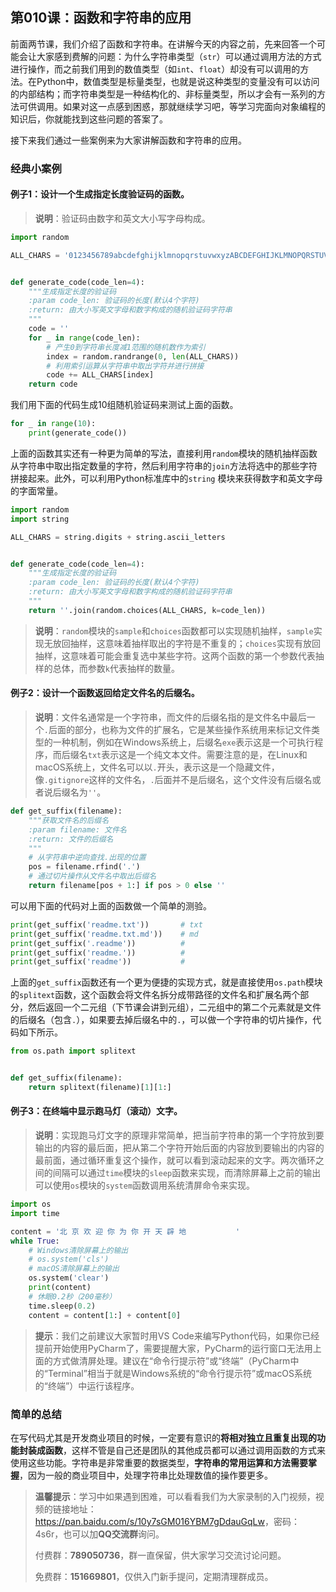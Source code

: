 ## 第010课：函数和字符串的应用

前面两节课，我们介绍了函数和字符串。在讲解今天的内容之前，先来回答一个可能会让大家感到费解的问题：为什么字符串类型（`str`）可以通过调用方法的方式进行操作，而之前我们用到的数值类型（如`int`、`float`）却没有可以调用的方法。在Python中，数值类型是标量类型，也就是说这种类型的变量没有可以访问的内部结构；而字符串类型是一种结构化的、非标量类型，所以才会有一系列的方法可供调用。如果对这一点感到困惑，那就继续学习吧，等学习完面向对象编程的知识后，你就能找到这些问题的答案了。

接下来我们通过一些案例来为大家讲解函数和字符串的应用。

### 经典小案例

#### 例子1：设计一个生成指定长度验证码的函数。

> **说明**：验证码由数字和英文大小写字母构成。

```Python
import random

ALL_CHARS = '0123456789abcdefghijklmnopqrstuvwxyzABCDEFGHIJKLMNOPQRSTUVWXYZ'


def generate_code(code_len=4):
    """生成指定长度的验证码
    :param code_len: 验证码的长度(默认4个字符)
    :return: 由大小写英文字母和数字构成的随机验证码字符串
    """
    code = ''
    for _ in range(code_len):
        # 产生0到字符串长度减1范围的随机数作为索引
        index = random.randrange(0, len(ALL_CHARS))
        # 利用索引运算从字符串中取出字符并进行拼接
        code += ALL_CHARS[index]
    return code
```

我们用下面的代码生成10组随机验证码来测试上面的函数。

```Python
for _ in range(10):
    print(generate_code()) 
```

上面的函数其实还有一种更为简单的写法，直接利用`random`模块的随机抽样函数从字符串中取出指定数量的字符，然后利用字符串的`join`方法将选中的那些字符拼接起来。此外，可以利用Python标准库中的`string` 模块来获得数字和英文字母的字面常量。

```Python
import random
import string

ALL_CHARS = string.digits + string.ascii_letters


def generate_code(code_len=4):
    """生成指定长度的验证码
    :param code_len: 验证码的长度(默认4个字符)
    :return: 由大小写英文字母和数字构成的随机验证码字符串
    """
    return ''.join(random.choices(ALL_CHARS, k=code_len))
```

> **说明**：`random`模块的`sample`和`choices`函数都可以实现随机抽样，`sample`实现无放回抽样，这意味着抽样取出的字符是不重复的；`choices`实现有放回抽样，这意味着可能会重复选中某些字符。这两个函数的第一个参数代表抽样的总体，而参数`k`代表抽样的数量。

#### 例子2：设计一个函数返回给定文件名的后缀名。

> **说明**：文件名通常是一个字符串，而文件的后缀名指的是文件名中最后一个`.`后面的部分，也称为文件的扩展名，它是某些操作系统用来标记文件类型的一种机制，例如在Windows系统上，后缀名`exe`表示这是一个可执行程序，而后缀名`txt`表示这是一个纯文本文件。需要注意的是，在Linux和macOS系统上，文件名可以以`.`开头，表示这是一个隐藏文件，像`.gitignore`这样的文件名，`.`后面并不是后缀名，这个文件没有后缀名或者说后缀名为`''`。

```Python
def get_suffix(filename):
    """获取文件名的后缀名
    :param filename: 文件名
    :return: 文件的后缀名
    """
    # 从字符串中逆向查找.出现的位置
    pos = filename.rfind('.')
    # 通过切片操作从文件名中取出后缀名
    return filename[pos + 1:] if pos > 0 else ''
```

可以用下面的代码对上面的函数做一个简单的测验。

```Python
print(get_suffix('readme.txt'))       # txt
print(get_suffix('readme.txt.md'))    # md
print(get_suffix('.readme'))          #
print(get_suffix('readme.'))          #
print(get_suffix('readme'))           #
```

上面的`get_suffix`函数还有一个更为便捷的实现方式，就是直接使用`os.path`模块的`splitext`函数，这个函数会将文件名拆分成带路径的文件名和扩展名两个部分，然后返回一个二元组（下节课会讲到元组），二元组中的第二个元素就是文件的后缀名（包含`.`），如果要去掉后缀名中的`.`，可以做一个字符串的切片操作，代码如下所示。

```Python
from os.path import splitext


def get_suffix(filename):
    return splitext(filename)[1][1:]
```

#### 例子3：在终端中显示跑马灯（滚动）文字。

> **说明**：实现跑马灯文字的原理非常简单，把当前字符串的第一个字符放到要输出的内容的最后面，把从第二个字符开始后面的内容放到要输出的内容的最前面，通过循环重复这个操作，就可以看到滚动起来的文字。两次循环之间的间隔可以通过`time`模块的`sleep`函数来实现，而清除屏幕上之前的输出可以使用`os`模块的`system`函数调用系统清屏命令来实现。

```Python
import os
import time

content = '北 京 欢 迎 你 为 你 开 天 辟 地           '
while True:
    # Windows清除屏幕上的输出
    # os.system('cls')  
    # macOS清除屏幕上的输出
    os.system('clear')
    print(content)
    # 休眠0.2秒（200毫秒）
    time.sleep(0.2)
    content = content[1:] + content[0]
```

> **提示**：我们之前建议大家暂时用VS Code来编写Python代码，如果你已经提前开始使用PyCharm了，需要提醒大家，PyCharm的运行窗口无法用上面的方式做清屏处理。建议在“命令行提示符”或“终端”（PyCharm中的“Terminal”相当于就是Windows系统的“命令行提示符”或macOS系统的“终端”）中运行该程序。

### 简单的总结

在写代码尤其是开发商业项目的时候，一定要有意识的**将相对独立且重复出现的功能封装成函数**，这样不管是自己还是团队的其他成员都可以通过调用函数的方式来使用这些功能。字符串是非常重要的数据类型，**字符串的常用运算和方法需要掌握**，因为一般的商业项目中，处理字符串比处理数值的操作要更多。

> **温馨提示**：学习中如果遇到困难，可以看看我们为大家录制的入门视频，视频的链接地址：<https://pan.baidu.com/s/10y7sGM016YBM7gDdauGqLw>，密码：4s6r，也可以加**QQ交流群**询问。
>
> 付费群：**789050736**，群一直保留，供大家学习交流讨论问题。
>
> 免费群：**151669801**，仅供入门新手提问，定期清理群成员。